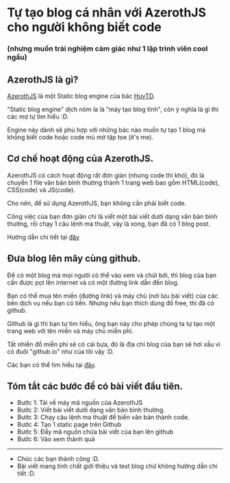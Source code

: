 # Tự tạo blog cá nhân với AzerothJS cho người không biết code
### (nhưng muốn trải nghiệm cảm giác như 1 lập trình viên cool ngầu)

## AzerothJS là gì?
[AzerothJS](https://github.com/huytd/azeroth-js) là một Static blog engine của bác [HuyTD](https://github.com/huytd).

"Static blog engine" dịch nôm la là "máy tạo blog tĩnh", còn ý nghĩa là gì thì các mợ tự tìm hiểu :D.

Engine này dành sẽ phù hợp với những bác nào muốn tự tạo 1 blog mà không biết code hoặc code mù mờ tập tọe (it's me).

## Cơ chế hoạt động của AzerothJS.
AzerothJS có cách hoạt động rất đơn giản (nhưng code thì khó), đó là chuyển 1 file văn bản bình thường thành 1 trang web bao gồm HTML(code), CSS(code) và JS(code).

Cho nên, để sử dụng AzerothJS, bạn không cần phải biết code.

Công việc của bạn đơn giản chỉ là viết một bài viết dưới dạng văn bản bình thường, rồi chạy 1 câu lệnh ma thuật, vậy là xong, bạn đã có 1 blog post.

Hướng dẫn chi tiết tại [đây](https://github.com/huytd/azeroth-js)

## Đưa blog lên mây cùng github.
Để có một blog mà mọi người có thể vào xem và chửi bới, thì blog của bạn cần được pọt lên internet và có một đường link dẫn đến blog.

Bạn có thể mua tên miền (đường link) và máy chủ (nơi lưu bài viết) của các bên dịch vụ nếu bạn có tiền.
Nhưng nếu bạn thích dùng đồ free, thì đã có github.

Github là gì thì bạn tự tìm hiểu, ông bạn này cho phép chúng ta tự tạo một trang web với tên miền và máy chủ miễn phí.

Tất nhiền đồ miễn phí sẽ có cái bựa, đó là địa chỉ blog của bạn sẽ hơi xấu vì có đuôi "github.io" như của tôi vậy :D.

Các bạn có thể tìm hiểu tại [đây](https://techmaster.vn/posts/33569/tao-website-tinh-voi-github).

## Tóm tắt các bước để có bài viết đầu tiên.
- Bước 1: Tải về máy mã nguồn của AzerothJS
- Bước 2: Viết bài viết dưới dạng văn bản bình thường.
- Bước 3: Chạy câu lệnh ma thuật để biến văn bản thành code.
- Bước 4: Tạo 1 static page trên Github
- Bước 5: Đẩy mã nguồn chứa bài viết của bạn lên github
- Bước 6: Vào xem thành quả
----------------------------------------------
* Chúc các bạn thành công :D.
* Bài viết mang tính chất giới thiệu và test blog chứ không hướng dẫn chi tiết :D.

